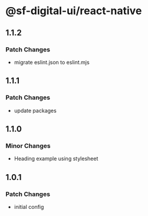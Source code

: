 # @sf-digital-ui/react-native

## 1.1.2

### Patch Changes

- migrate eslint.json to eslint.mjs

## 1.1.1

### Patch Changes

- update packages

## 1.1.0

### Minor Changes

- Heading example using stylesheet

## 1.0.1

### Patch Changes

- initial config

